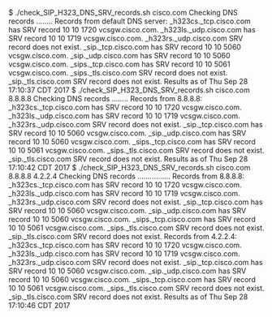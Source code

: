 $ ./check_SIP_H323_DNS_SRV_records.sh cisco.com
Checking DNS records ........ 
Records from default DNS server:
   _h323cs._tcp.cisco.com has SRV record 10 10 1720 vcsgw.cisco.com.
   _h323ls._udp.cisco.com has SRV record 10 10 1719 vcsgw.cisco.com.
   _h323rs._udp.cisco.com SRV record does not exist.
   _sip._tcp.cisco.com has SRV record 10 10 5060 vcsgw.cisco.com.
   _sip._udp.cisco.com has SRV record 10 10 5060 vcsgw.cisco.com.
   _sips._tcp.cisco.com has SRV record 10 10 5061 vcsgw.cisco.com.
   _sips._tls.cisco.com SRV record does not exist.
   _sip._tls.cisco.com SRV record does not exist.
Results as of Thu Sep 28 17:10:37 CDT 2017
$ ./check_SIP_H323_DNS_SRV_records.sh cisco.com 8.8.8.8
Checking DNS records ........ 
Records from 8.8.8.8:
   _h323cs._tcp.cisco.com has SRV record 10 10 1720 vcsgw.cisco.com.
   _h323ls._udp.cisco.com has SRV record 10 10 1719 vcsgw.cisco.com.
   _h323rs._udp.cisco.com SRV record does not exist.
   _sip._tcp.cisco.com has SRV record 10 10 5060 vcsgw.cisco.com.
   _sip._udp.cisco.com has SRV record 10 10 5060 vcsgw.cisco.com.
   _sips._tcp.cisco.com has SRV record 10 10 5061 vcsgw.cisco.com.
   _sips._tls.cisco.com SRV record does not exist.
   _sip._tls.cisco.com SRV record does not exist.
Results as of Thu Sep 28 17:10:42 CDT 2017
$ ./check_SIP_H323_DNS_SRV_records.sh cisco.com 8.8.8.8 4.2.2.4
Checking DNS records ................ 
Records from 8.8.8.8:
   _h323cs._tcp.cisco.com has SRV record 10 10 1720 vcsgw.cisco.com.
   _h323ls._udp.cisco.com has SRV record 10 10 1719 vcsgw.cisco.com.
   _h323rs._udp.cisco.com SRV record does not exist.
   _sip._tcp.cisco.com has SRV record 10 10 5060 vcsgw.cisco.com.
   _sip._udp.cisco.com has SRV record 10 10 5060 vcsgw.cisco.com.
   _sips._tcp.cisco.com has SRV record 10 10 5061 vcsgw.cisco.com.
   _sips._tls.cisco.com SRV record does not exist.
   _sip._tls.cisco.com SRV record does not exist.
Records from 4.2.2.4:
   _h323cs._tcp.cisco.com has SRV record 10 10 1720 vcsgw.cisco.com.
   _h323ls._udp.cisco.com has SRV record 10 10 1719 vcsgw.cisco.com.
   _h323rs._udp.cisco.com SRV record does not exist.
   _sip._tcp.cisco.com has SRV record 10 10 5060 vcsgw.cisco.com.
   _sip._udp.cisco.com has SRV record 10 10 5060 vcsgw.cisco.com.
   _sips._tcp.cisco.com has SRV record 10 10 5061 vcsgw.cisco.com.
   _sips._tls.cisco.com SRV record does not exist.
   _sip._tls.cisco.com SRV record does not exist.
Results as of Thu Sep 28 17:10:46 CDT 2017
